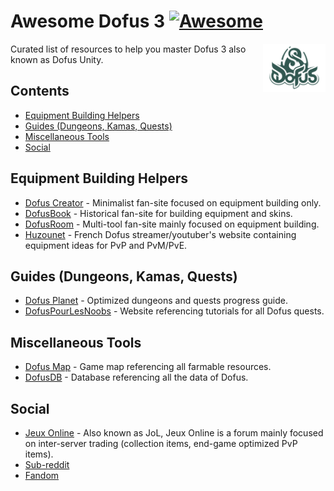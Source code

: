 # Awesome Dofus 3 [![Awesome](https://awesome.re/badge.svg)](https://awesome.re)

[<img src="dofus-logo.png" align="right" width="100">](https://dofus.com)

Curated list of resources to help you master Dofus 3 also known as Dofus Unity.

## Contents

* [Equipment Building Helpers](#equipment-building-helpers)
* [Guides (Dungeons, Kamas, Quests)](#guides-dungeons-kamas-quests)
* [Miscellaneous Tools](#miscellaneous-tools)
* [Social](#social)

## Equipment Building Helpers

* [Dofus Creator](https://dofuscreator.com/) - Minimalist fan-site focused on equipment building only.
* [DofusBook](https://www.dofusbook.net/) - Historical fan-site for building equipment and skins.
* [DofusRoom](https://www.dofusroom.com) - Multi-tool fan-site mainly focused on equipment building.
* [Huzounet](https://huzounet.fr/) - French Dofus streamer/youtuber's website containing equipment ideas for PvP and PvM/PvE.

## Guides (Dungeons, Kamas, Quests)

* [Dofus Planet](https://dofusplanet.fr) - Optimized dungeons and quests progress guide.
* [DofusPourLesNoobs](https://www.dofuspourlesnoobs.com/) - Website referencing tutorials for all Dofus quests.

## Miscellaneous Tools

* [Dofus Map](https://dofus-map.com/) - Game map referencing all farmable resources.
* [DofusDB](https://dofusdb.fr/) - Database referencing all the data of Dofus.

## Social

* [Jeux Online](https://dofus.jeuxonline.info/) - Also known as JoL, Jeux Online is a forum mainly focused on inter-server trading (collection items, end-game optimized PvP items).
* [Sub-reddit](https://www.reddit.com/r/Dofus/)
* [Fandom](https://dofuswiki.fandom.com/wiki/Dofus_Wiki)

